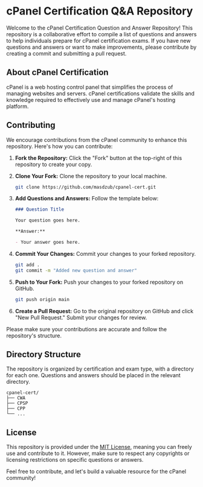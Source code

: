 # cPanel Certification Q&A Repository

Welcome to the cPanel Certification Question and Answer Repository! This repository is a collaborative effort to compile a list of questions and answers to help individuals prepare for cPanel certification exams. If you have new questions and answers or want to make improvements, please contribute by creating a commit and submitting a pull request.

## About cPanel Certification

cPanel is a web hosting control panel that simplifies the process of managing websites and servers. cPanel certifications validate the skills and knowledge required to effectively use and manage cPanel's hosting platform.

## Contributing

We encourage contributions from the cPanel community to enhance this repository. Here's how you can contribute:

1. **Fork the Repository:** Click the "Fork" button at the top-right of this repository to create your copy.

2. **Clone Your Fork:** Clone the repository to your local machine.

   ```bash
   git clone https://github.com/masdzub/cpanel-cert.git
   ```

3. **Add Questions and Answers:**  Follow the template below:

   ```markdown
   ### Question Title

   Your question goes here.

   **Answer:**

   - Your answer goes here.
   ```

4. **Commit Your Changes:** Commit your changes to your forked repository.

   ```bash
   git add .
   git commit -m "Added new question and answer"
   ```

5. **Push to Your Fork:** Push your changes to your forked repository on GitHub.

   ```bash
   git push origin main
   ```

6. **Create a Pull Request:** Go to the original repository on GitHub and click "New Pull Request." Submit your changes for review.

Please make sure your contributions are accurate and follow the repository's structure.

## Directory Structure

The repository is organized by certification and exam type, with a directory for each one. Questions and answers should be placed in the relevant directory.

```
cpanel-cert/
├── CWA
├── CPSP
├── CPP
└── ...
```

## License

This repository is provided under the [MIT License](LICENSE), meaning you can freely use and contribute to it. However, make sure to respect any copyrights or licensing restrictions on specific questions or answers.

Feel free to contribute, and let's build a valuable resource for the cPanel community!